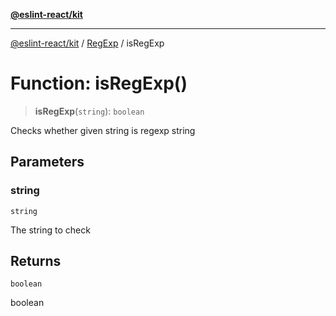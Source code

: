 [**@eslint-react/kit**](../../../../README.md)

***

[@eslint-react/kit](../../../../README.md) / [RegExp](../README.md) / isRegExp

# Function: isRegExp()

> **isRegExp**(`string`): `boolean`

Checks whether given string is regexp string

## Parameters

### string

`string`

The string to check

## Returns

`boolean`

boolean
